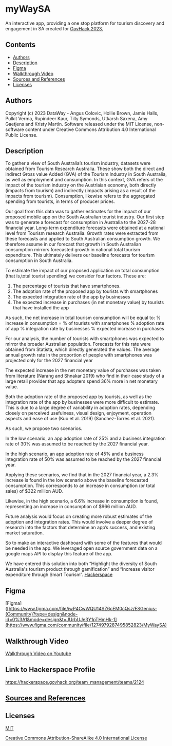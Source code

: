 # myWaySA

An interactive app, providing a one stop platform for tourism discovery and engagement in SA created for
[GovHack 2023.](https://hackerspace.govhack.org/)

## Contents

- [Authors](#authors)
- [Description](#description)
- [Figma](#figma)
- [Walkthrough Video](#walkthrough-video)
- [Sources and References](#sources-and-references)
- [Licenses](#licenses)

## Authors

Copyright (c) 2023 DataWay - Angus Colovic, Hollie Brown, Jamie Halls, Pulkit Verma,
Rupindeer Kaur, Tilly Symonds, Utkarsh Saxena, Amy Gaetjens and Kristy Martin. Software released under the MIT License, non-software content under Creative Commons Attribution 4.0 International Public License.

## Description
To gather a view of South Australia’s tourism industry, datasets were obtained from Tourism Research Australia. These show both the direct and indirect Gross value Added (GVA) of the Tourism Industry in South Australia, as well as employment and consumption. In this context, GVA refers ot the impact of the tourism industry on the Austrlaian economy, both directly (impacts from tourism) and indirectly (impacts arising as a result of the impacts from tourism). Consumption, likewise refers to the aggregated spending from tourists, in terms of producer prices.

Our goal from this data was to gather estimates for the impact of our proposed mobile app on the South Australian tourist industry. Our first step was to generate a forecast for consumption in Australia to the 2027-28 financial year. Long-term expenditure forecasts were obtained at a national level from Tourism research Australia. Growth rates were extracted from these forecasts and applied to South Australian consumption growth. We therefore assume in our forecast that growth in South Australian consumption mirrors forecasted growth in national total tourism expenditure. This ultimately delivers our baseline forecasts for tourism consumption in South Australia.

To estimate the impact of our proposed application on total consumption (that is,total tourist spending) we consider four factors. These are:
1. The percentage of tourists that have smartphones.
2. The adoption rate of the proposed app by tourists with smartphones
3. The expected integration rate of the app by businesses
4. The expected increase in purchases (in net monetary value) by tourists that have installed the app

As such, the net increase in total tourism consumption will be equal to:
% increase in consumption = % of tourists with smartphones % adoption rate of app
% integration rate by businesses % expected increase in purchases

For our analysis, the number of tourists with smartphones was expected to mirror the broader Australian population. Forecasts for this rate were obtained from Statista, which directly generated the values. The average annual growth rate in the proportion of people with smartphones was projected only for the 2027 financial year

The expected increase in the net monetary value of purchases was taken from literature (Narang and Shnakar 2019) who find in their case study of a large retail provider that app adopters spend 36% more in net monetary value.

Both the adoption rate of the proposed app by tourists, as well as the integration rate of the app by businesses were more difficult to estimate. This is due to a large degree of variability in adoption rates, depending closely on perceived usefulness, visual design, enjoyment, operation aspects and ease of use (Kuo et al. 2019) (Sanchez-Torres et al. 2021).

As such, we propose two scenarios.

In the low scenario, an app adoption rate of 25% and a business integration rate of 30% was assumed to be reached by the 2027 financial year.

In the high scenario, an app adoption rate of 45% and a business integration rate of 50% was assumed to be reached by the 2027 financial year.

Applying these scenarios, we find that in the 2027 financial year, a 2.3% increase is found in the low scenario above the baseline forecasted consumption. This corresponds to an increase in consumption (or total sales) of $322 million AUD.

Likewise, in the high scenario, a 6.6% increase in consumption is found, representing an increase in consumption of $966 million AUD.

Future analysis would focus on creating more robust estimates of the adoption and integration rates. This would involve a deeper degree of research into the factors that determine an app’s success, and existing market saturation.

So to make an interactive dashboard with some of the features that would be needed in the app. We leveraged open source government data on a google maps API to display this feature of the app.

We have entered this solution into both “Highlight the diversity of South Australia's tourism product through gamification” and “Increase visitor expenditure through Smart Tourism”. [Hackerspace]([https://hackerspace.govhack.org/](https://hackerspace.govhack.org/team_management/teams/2124))

## Figma
[Figma]([https://www.figma.com/file/iwP4CwWQU14SZ6cEM0cQsz/ESGenius-(Community)?type=design&node-id=0%3A1&mode=design&t=JUrbUJe3Y1pTHmHk-1](https://www.figma.com/community/file/1274979287495852823/MyWaySA)

## Walkthrough Video
[Walkthrough Video on Youtube](https://www.youtube.com/watch?v=AypiSARYnBU)


## Link to Hackerspace Profile
https://hackerspace.govhack.org/team_management/teams/2124

## [Sources and References](https://hackerspace.govhack.org/team_management/teams/2124/team_data_sets)


## Licenses

[MIT](https://choosealicense.com/licenses/mit/)

[Creative Commons Attribution-ShareAlike 4.0 International License](https://creativecommons.org/licenses/by-sa/4.0/)
